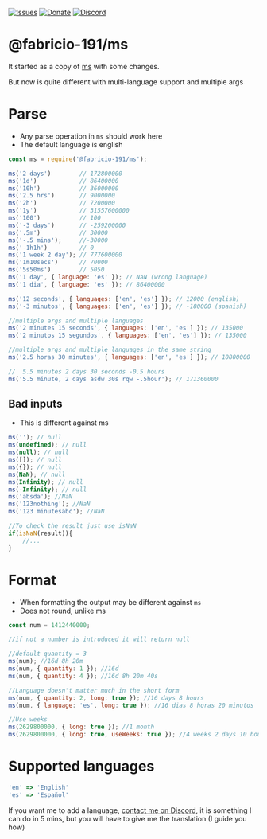 [![Issues](https://img.shields.io/github/issues/Fabricio-191/ms?style=for-the-badge)](https://github.com/Fabricio-191/ms/issues)
[![Donate](https://img.shields.io/badge/donate-patreon-F96854.svg?style=for-the-badge)](https://www.patreon.com/fabricio_191)
[![Discord](https://img.shields.io/discord/555535212461948936?style=for-the-badge&color=7289da)](https://discord.gg/zrESMn6)

# @fabricio-191/ms

It started as a copy of [ms](https://www.npmjs.com/package/ms) with some changes.

But now is quite different with multi-language support and multiple args

# Parse
* Any parse operation in `ms` should work here   
* The default language is english
```js
const ms = require('@fabricio-191/ms');

ms('2 days')        // 172800000
ms('1d')            // 86400000
ms('10h')           // 36000000
ms('2.5 hrs')       // 9000000
ms('2h')            // 7200000
ms('1y')            // 31557600000
ms('100')           // 100
ms('-3 days')       // -259200000
ms('.5m')           // 30000
ms('-.5 mins');     //-30000
ms('-1h1h')         // 0
ms('1 week 2 day'); // 777600000
ms('1m10secs')      // 70000
ms('5s50ms')        // 5050
ms('1 day', { language: 'es' }); // NaN (wrong language)
ms('1 dia', { language: 'es' }); // 86400000

ms('12 seconds', { languages: ['en', 'es'] }); // 12000 (english)
ms('-3 minutos', { languages: ['en', 'es'] }); // -180000 (spanish)

//multiple args and multiple languages
ms('2 minutes 15 seconds', { languages: ['en', 'es'] }); // 135000
ms('2 minutos 15 segundos', { languages: ['en', 'es'] }); // 135000

//multiple args and multiple languages in the same string
ms('2.5 horas 30 minutes', { languages: ['en', 'es'] }); // 10800000

//  5.5 minutes 2 days 30 seconds -0.5 hours
ms('5.5 minute, 2 days asdw 30s rqw -.5hour'); // 171360000
```

## Bad inputs
* This is different against ms

```js
ms(''); // null
ms(undefined); // null
ms(null); // null
ms([]); // null
ms({}); // null
ms(NaN); // null
ms(Infinity); // null
ms(-Infinity); // null
ms('absda'); //NaN
ms('123nothing'); //NaN
ms('123 minutesabc'); //NaN

//To check the result just use isNaN
if(isNaN(result)){
	//...
}
```

# Format
* When formatting the output may be different against `ms`
* Does not round, unlike ms

```js
const num = 1412440000;

//if not a number is introduced it will return null

//default quantity = 3
ms(num); //16d 8h 20m
ms(num, { quantity: 1 }); //16d
ms(num, { quantity: 4 }); //16d 8h 20m 40s

//Language doesn't matter much in the short form
ms(num, { quantity: 2, long: true }); //16 days 8 hours
ms(num, { language: 'es', long: true }); //16 dias 8 horas 20 minutos

//Use weeks
ms(2629800000, { long: true }); //1 month
ms(2629800000, { long: true, useWeeks: true }); //4 weeks 2 days 10 hours
```

# Supported languages
```js
'en' => 'English'  
'es' => 'Español'
```

If you want me to add a language, [contact me on Discord](https://discord.gg/zrESMn6), it is something I can do in 5 mins, but you will have to give me the translation (I guide you how)